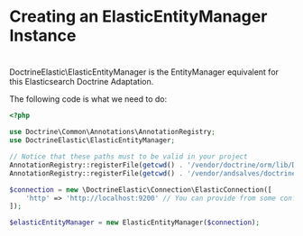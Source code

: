 # Creating an ElasticEntityManager Instance
#

DoctrineElastic\ElasticEntityManager is the EntityManager equivalent for this Elasticsearch Doctrine Adaptation. 

The following code is what we need to do:
```php
<?php

use Doctrine\Common\Annotations\AnnotationRegistry;
use DoctrineElastic\ElasticEntityManager;

// Notice that these paths must to be valid in your project
AnnotationRegistry::registerFile(getcwd() . '/vendor/doctrine/orm/lib/Doctrine/ORM/Mapping/Driver/DoctrineAnnotations.php');
AnnotationRegistry::registerFile(getcwd() . '/vendor/andsalves/doctrine-elastic/src/Mapping/Driver/ElasticAnnotations.php');

$connection = new \DoctrineElastic\Connection\ElasticConnection([
    'http' => 'http://localhost:9200' // You can provide from some configuration or env var
]);

$elasticEntityManager = new ElasticEntityManager($connection);

```





        
